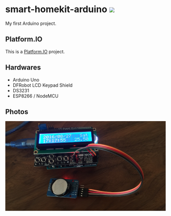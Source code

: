 # smart-homekit-arduino [![](https://api.travis-ci.org/MagicCube/smart-homekit-arduino.svg)](https://travis-ci.org/MagicCube/smart-homekit-arduino)
My first Arduino project.

## Platform.IO
This is a [Platform.IO](http://platformio.org) project.

## Hardwares
* Arduino Uno
* DFRobot LCD Keypad Shield
* DS3231
* ESP8266 / NodeMCU

## Photos

![](photos/01.jpg)
